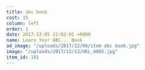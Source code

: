 ```yaml
---
title: abc book
cost: 15
column: left
order: 1
date: 2017-12-05 22:02:01 +0000
name: Learn Your ABC... Book
ad_image: "/uploads/2017/12/06/item abc book.jpg"
image: "/uploads/2017/12/13/HEL_4885.jpg"
item_id: 101
---
```

